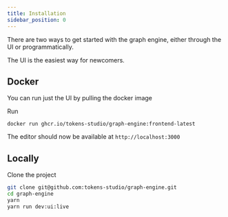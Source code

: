 ```yaml
---
title: Installation
sidebar_position: 0
---
```


There are two ways to get started with the graph engine, either through the UI or programmatically.

The UI is the easiest way for newcomers. 

## Docker

You can run just the UI by pulling the docker image

Run 
```
docker run ghcr.io/tokens-studio/graph-engine:frontend-latest
```

The editor should now be available at `http://localhost:3000`

## Locally

Clone the project

```bash
git clone git@github.com:tokens-studio/graph-engine.git
cd graph-engine
yarn 
yarn run dev:ui:live
```